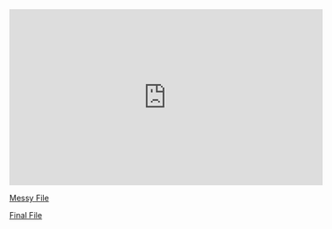 <iframe width="560" height="315" src="https://www.youtube.com/embed/c8XwZ7ruH_s" title="YouTube video player" frameborder="0" allow="accelerometer; autoplay; clipboard-write; encrypted-media; gyroscope; picture-in-picture" allowfullscreen></iframe>

[Messy File](html/messy-Notebook.html)

[Final File](html/final-Notebook.html)